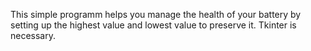 This simple programm helps you manage the health of your battery by setting up the highest value and lowest value to preserve it.
Tkinter is necessary.

